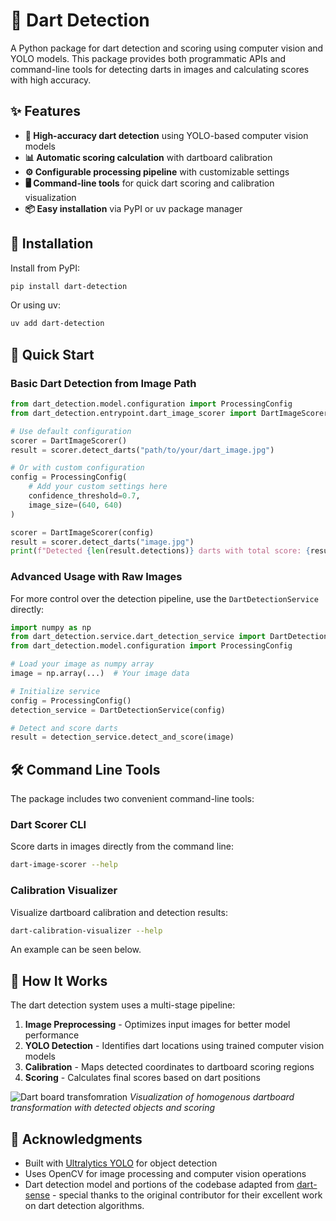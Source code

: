 # 🎯 Dart Detection

A Python package for dart detection and scoring using computer vision and YOLO models. This package provides both
programmatic APIs and command-line tools for detecting darts in images and calculating scores with high accuracy.

## ✨ Features

- **🎯 High-accuracy dart detection** using YOLO-based computer vision models
- **📊 Automatic scoring calculation** with dartboard calibration
- **⚙️ Configurable processing pipeline** with customizable settings
- **🖥️ Command-line tools** for quick dart scoring and calibration visualization
- **📦 Easy installation** via PyPI or uv package manager

## 🚀 Installation

Install from PyPI:

```bash
pip install dart-detection
```

Or using uv:

```bash
uv add dart-detection
```

## 📖 Quick Start

### **Basic Dart Detection from Image Path**

```python
from dart_detection.model.configuration import ProcessingConfig
from dart_detection.entrypoint.dart_image_scorer import DartImageScorer

# Use default configuration
scorer = DartImageScorer()
result = scorer.detect_darts("path/to/your/dart_image.jpg")

# Or with custom configuration
config = ProcessingConfig(
    # Add your custom settings here
    confidence_threshold=0.7,
    image_size=(640, 640)
)

scorer = DartImageScorer(config)
result = scorer.detect_darts("image.jpg")
print(f"Detected {len(result.detections)} darts with total score: {result.total_score}")
```

### **Advanced Usage with Raw Images**

For more control over the detection pipeline, use the `DartDetectionService` directly:

```python
import numpy as np
from dart_detection.service.dart_detection_service import DartDetectionService
from dart_detection.model.configuration import ProcessingConfig

# Load your image as numpy array
image = np.array(...)  # Your image data

# Initialize service
config = ProcessingConfig()
detection_service = DartDetectionService(config)

# Detect and score darts
result = detection_service.detect_and_score(image)
```

## 🛠️ Command Line Tools

The package includes two convenient command-line tools:

### **Dart Scorer CLI**

Score darts in images directly from the command line:

```bash
dart-image-scorer --help
```

### **Calibration Visualizer**

Visualize dartboard calibration and detection results:

```bash
dart-calibration-visualizer --help
```
An example can be seen below.

## 🎯 How It Works

The dart detection system uses a multi-stage pipeline:

1. **Image Preprocessing** - Optimizes input images for better model performance
2. **YOLO Detection** - Identifies dart locations using trained computer vision models
3. **Calibration** - Maps detected coordinates to dartboard scoring regions
4. **Scoring** - Calculates final scores based on dart positions

![Dart board transfomration](doc/images/visualization_example.png)
*Visualization of homogenous dartboard transformation with detected objects and scoring*

## 🙏 Acknowledgments

- Built with [Ultralytics YOLO](https://github.com/ultralytics/ultralytics) for object detection
- Uses OpenCV for image processing and computer vision operations
- Dart detection model and portions of the codebase adapted from [dart-sense](https://github.com/bnww/dart-sense) -
  special thanks to the original contributor for their excellent work on dart detection algorithms.

